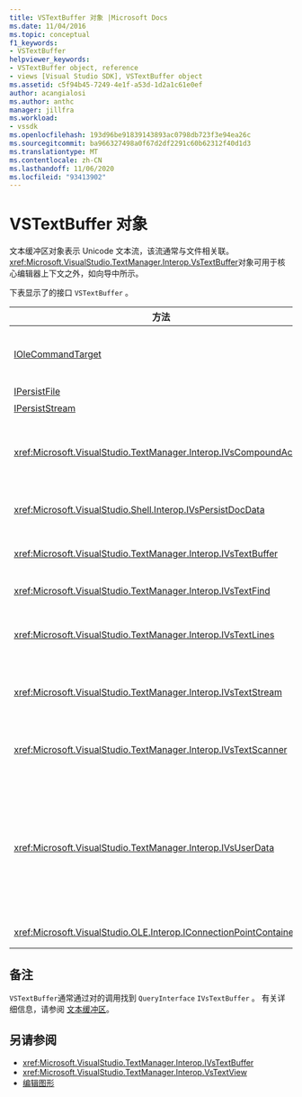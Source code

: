```yaml
---
title: VSTextBuffer 对象 |Microsoft Docs
ms.date: 11/04/2016
ms.topic: conceptual
f1_keywords:
- VSTextBuffer
helpviewer_keywords:
- VSTextBuffer object, reference
- views [Visual Studio SDK], VSTextBuffer object
ms.assetid: c5f94b45-7249-4e1f-a53d-1d2a1c61e0ef
author: acangialosi
ms.author: anthc
manager: jillfra
ms.workload:
- vssdk
ms.openlocfilehash: 193d96be91839143893ac0798db723f3e94ea26c
ms.sourcegitcommit: ba966327498a0f67d2df2291c60b62312f40d1d3
ms.translationtype: MT
ms.contentlocale: zh-CN
ms.lasthandoff: 11/06/2020
ms.locfileid: "93413902"
---
```

# <a name="vstextbuffer-object"></a>VSTextBuffer 对象
文本缓冲区对象表示 Unicode 文本流，该流通常与文件相关联。 <xref:Microsoft.VisualStudio.TextManager.Interop.VsTextBuffer>对象可用于核心编辑器上下文之外，如向导中所示。

 下表显示了的接口 `VSTextBuffer` 。

|方法|说明|
|------------|-----------------|
|[IOleCommandTarget](/windows/desktop/api/docobj/nn-docobj-iolecommandtarget)|标准 OLE 接口。 用于在缓冲区中进行撤消/重做处理。|
|[IPersistFile](/windows/desktop/api/objidl/nn-objidl-ipersistfile)|标准 OLE 接口。|
|[IPersistStream](/windows/desktop/api/objidl/nn-objidl-ipersiststream)|标准 OLE 接口。|
|<xref:Microsoft.VisualStudio.TextManager.Interop.IVsCompoundAction>|启用 (的 "组合" 操作，即在单个 "撤消/重做" 单元中分组) 的操作。|
|<xref:Microsoft.VisualStudio.Shell.Interop.IVsPersistDocData>|启用由文本缓冲区管理的文档数据的持久性。|
|<xref:Microsoft.VisualStudio.TextManager.Interop.IVsTextBuffer>|提供基本服务;由许多客户端使用。|
|<xref:Microsoft.VisualStudio.TextManager.Interop.IVsTextFind>|用于搜索缓冲区。|
|<xref:Microsoft.VisualStudio.TextManager.Interop.IVsTextLines>|使用二维坐标提供读写功能。 继承自 `IVsTextBuffer`。|
|<xref:Microsoft.VisualStudio.TextManager.Interop.IVsTextStream>|使用一维坐标提供读写功能。 继承自 `IVsTextBuffer`。|
|<xref:Microsoft.VisualStudio.TextManager.Interop.IVsTextScanner>|为缓冲区中的文本提供快速、面向流的顺序访问。|
|<xref:Microsoft.VisualStudio.TextManager.Interop.IVsUserData>|提供对属性的泛型集合的访问。 最重要的属性是缓冲区的名称或名字对象。 可以通过创建 GUID 并将其用作密钥，在缓冲区中存储你自己的随机数据。|
|<xref:Microsoft.VisualStudio.OLE.Interop.IConnectionPointContainer>|支持事件的连接点。|

## <a name="remarks"></a>备注
 `VSTextBuffer`通常通过对的调用找到 `QueryInterface` `IVsTextBuffer` 。 有关详细信息，请参阅 [文本缓冲区](/previous-versions/visualstudio/visual-studio-2015/extensibility/accessing-the-text-buffer-by-using-the-legacy-api?preserve-view=true&view=vs-2015)。

## <a name="see-also"></a>另请参阅
- <xref:Microsoft.VisualStudio.TextManager.Interop.IVsTextBuffer>
- <xref:Microsoft.VisualStudio.TextManager.Interop.VsTextView>
- [编辑图形](https://www.microsoft.com/download/details.aspx?id=55984)